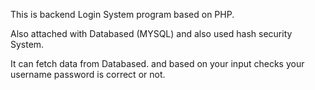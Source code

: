 This is backend Login System program based on PHP.

Also attached with Databased (MYSQL)
and also used hash security System.

It can fetch data from Databased. 
and based on your input checks your username password is correct or not.
